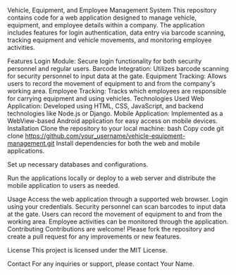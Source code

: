 
Vehicle, Equipment, and Employee Management System
This repository contains code for a web application designed to manage vehicle, equipment, and employee details within a company. The application includes features for login authentication, data entry via barcode scanning, tracking equipment and vehicle movements, and monitoring employee activities.

Features
Login Module: Secure login functionality for both security personnel and regular users.
Barcode Integration: Utilizes barcode scanning for security personnel to input data at the gate.
Equipment Tracking: Allows users to record the movement of equipment to and from the company's working area.
Employee Tracking: Tracks which employees are responsible for carrying equipment and using vehicles.
Technologies Used
Web Application: Developed using HTML, CSS, JavaScript, and backend technologies like Node.js or Django.
Mobile Application: Implemented as a WebView-based Android application for easy access on mobile devices.
Installation
Clone the repository to your local machine:
bash
Copy code
git clone https://github.com/your_username/vehicle-equipment-management.git
Install dependencies for both the web and mobile applications.

Set up necessary databases and configurations.

Run the applications locally or deploy to a web server and distribute the mobile application to users as needed.

Usage
Access the web application through a supported web browser.
Login using your credentials.
Security personnel can scan barcodes to input data at the gate.
Users can record the movement of equipment to and from the working area.
Employee activities can be monitored through the application.
Contributing
Contributions are welcome! Please fork the repository and create a pull request for any improvements or new features.

License
This project is licensed under the MIT License.

Contact
For any inquiries or support, please contact Your Name.
